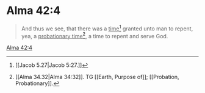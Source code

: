 # Alma 42:4

> And thus we see, that there was a <u>time</u>[^a] granted unto man to repent, yea, a <u>probationary time</u>[^b], a time to repent and serve God.

[Alma 42:4](https://www.churchofjesuschrist.org/study/scriptures/bofm/alma/42?lang=eng&id=p4#p4)


[^a]: [[Jacob 5.27|Jacob 5:27.]]
[^b]: [[Alma 34.32|Alma 34:32]]. TG [[Earth, Purpose of]]; [[Probation, Probationary]].
